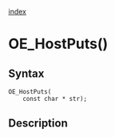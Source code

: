 [index](index.md)

# OE_HostPuts()



## Syntax

    OE_HostPuts(
        const char * str);
## Description 


